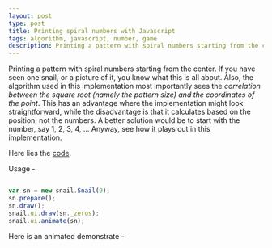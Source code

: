 ```yaml
---
layout: post
type: post
title: Printing spiral numbers with Javascript
tags: algorithm, javascript, number, game
description: Printing a pattern with spiral numbers starting from the center. If you have seen one snail, or a picture of it, you know what this is all about. Also, the algorithm used in this implementation most importantly sees the correlation between the square root (namely the pattern size) and the coordinates of the point. This has an advantage where the implementation might look straightforward, while the disadvantage is that it calculates based on the position, not the numbers. A better solution would be to start with the number, say 1, 2, 3, 4, ... Anyway, see how it plays out in this implementation.
---
```


Printing a pattern with spiral numbers starting from the center. If you have seen one snail, or a picture of it, you know what this is all about. Also, the algorithm used in this implementation most importantly sees the *correlation between the square root (namely the pattern size) and the coordinates of the point*. This has an advantage where the implementation might look straightforward, while the disadvantage is that it calculates based on the position, not the numbers. A better solution would be to start with the number, say 1, 2, 3, 4, ... Anyway, see how it plays out in this implementation.

Here lies the [code](https://github.com/chaobin/ulamespiral "ulamespiral").

Usage -

```javascript

var sn = new snail.Snail(9);
sn.prepare();
sn.draw();
snail.ui.draw(sn._zeros);
snail.ui.animate(sn);
```

Here is an animated demonstrate -

<div>
  <style type="text/css" media="screen">
    .point {
      width: 30px;
      float: left;
    }
  </style>
  <script type="text/javascript" src="/javascripts/snail.js"></script>
  <script type="text/javascript" charset="utf-8">
    var sn = new snail.Snail(9);
    sn.prepare();
    sn.draw();
    snail.ui.draw(sn._zeros);
    snail.ui.animate(sn); 
  </script>
</div>